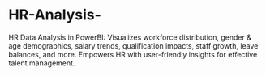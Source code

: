 # HR-Analysis-
HR Data Analysis in PowerBI: Visualizes workforce distribution, gender &amp; age demographics, salary trends, qualification impacts, staff growth, leave balances, and more. Empowers HR with user-friendly insights for effective talent management.
